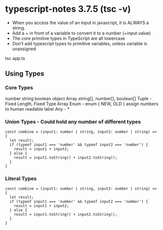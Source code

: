 # typescript-notes 3.7.5 (tsc -v)

- When you access the value of an input in javascript, it is ALWAYS a string.
- Add a + in front of a variable to convert it to a number (+input.value)
- The core primitive types in TypeScript are all lowercase
- Don't add typescript types to primitive variables, unless variable is unassigned

tsc app.ts
## Using Types
### Core Types
number
string
boolean
object
Array string[], number[], boolean[]
Tuple - Fixed Length, Fixed Type Array
Enum - enum { NEW, OLD } assign numbers to human readable label
Any - *

### Union Types - Could hold any number of different types
```
const combine = (input1: number | string, input2: number | string) => {
  let result;
  if (typeof input1 === 'number' && typeof input2 === 'number') {
    result = input1 + input2;   
  } else {
    result = input1.toString() + input2.toString();
  }
}
```
### Literal Types
```
const combine = (input1: number | string, input2: number | string) => {
  let result;
  if (typeof input1 === 'number' && typeof input2 === 'number') {
    result = input1 + input2;   
  } else {
    result = input1.toString() + input2.toString();
  }
}
```